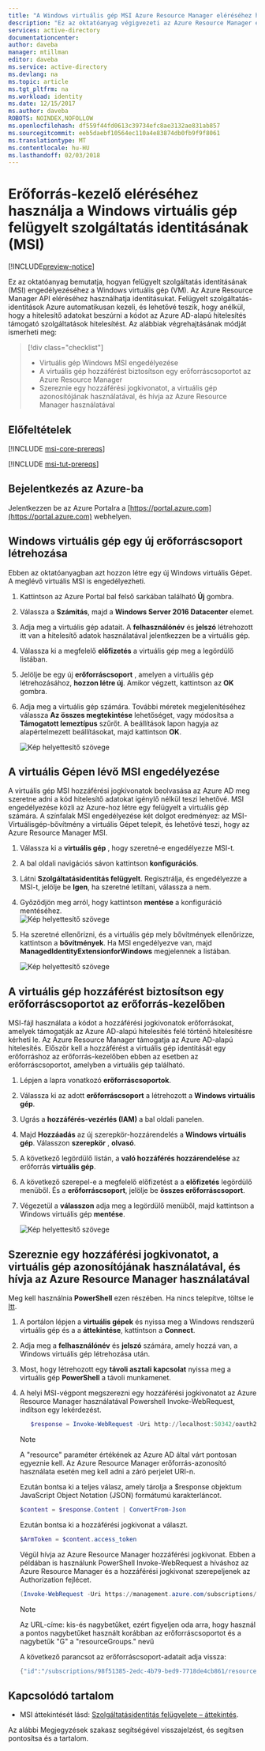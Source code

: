 ```yaml
---
title: "A Windows virtuális gép MSI Azure Resource Manager eléréséhez használja"
description: "Ez az oktatóanyag végigvezeti az Azure Resource Manager eléréséhez használt egy Windows virtuális gép felügyelt szolgáltatás identitás (MSI)."
services: active-directory
documentationcenter: 
author: daveba
manager: mtillman
editor: daveba
ms.service: active-directory
ms.devlang: na
ms.topic: article
ms.tgt_pltfrm: na
ms.workload: identity
ms.date: 12/15/2017
ms.author: daveba
ROBOTS: NOINDEX,NOFOLLOW
ms.openlocfilehash: df559f44fd0613c39734efc8ae3132ae831ab857
ms.sourcegitcommit: eeb5daebf10564ec110a4e83874db0fb9f9f8061
ms.translationtype: MT
ms.contentlocale: hu-HU
ms.lasthandoff: 02/03/2018
---
```

# <a name="use-a-windows-vm-managed-service-identity-msi-to-access-resource-manager"></a>Erőforrás-kezelő eléréséhez használja a Windows virtuális gép felügyelt szolgáltatás identitásának (MSI)

[!INCLUDE[preview-notice](~/includes/active-directory-msi-preview-notice-ua.md)]

Ez az oktatóanyag bemutatja, hogyan felügyelt szolgáltatás identitásának (MSI) engedélyezéséhez a Windows virtuális gép (VM). Az Azure Resource Manager API eléréséhez használhatja identitásukat. Felügyelt szolgáltatás-identitások Azure automatikusan kezeli, és lehetővé teszik, hogy anélkül, hogy a hitelesítő adatokat beszúrni a kódot az Azure AD-alapú hitelesítés támogató szolgáltatások hitelesítést. Az alábbiak végrehajtásának módját ismerheti meg:

> [!div class="checklist"]
> * Virtuális gép Windows MSI engedélyezése 
> * A virtuális gép hozzáférést biztosítson egy erőforráscsoportot az Azure Resource Manager 
> * Szereznie egy hozzáférési jogkivonatot, a virtuális gép azonosítójának használatával, és hívja az Azure Resource Manager használatával

## <a name="prerequisites"></a>Előfeltételek

[!INCLUDE [msi-core-prereqs](~/includes/active-directory-msi-core-prereqs-ua.md)]

[!INCLUDE [msi-tut-prereqs](~/includes/active-directory-msi-tut-prereqs.md)]

## <a name="sign-in-to-azure"></a>Bejelentkezés az Azure-ba
Jelentkezzen be az Azure Portalra a [https://portal.azure.com](https://portal.azure.com) webhelyen.

## <a name="create-a-windows-virtual-machine-in-a-new-resource-group"></a>Windows virtuális gép egy új erőforráscsoport létrehozása

Ebben az oktatóanyagban azt hozzon létre egy új Windows virtuális Gépet.  A meglévő virtuális MSI is engedélyezheti.

1.  Kattintson az Azure Portal bal felső sarkában található **Új** gombra.
2.  Válassza a **Számítás**, majd a **Windows Server 2016 Datacenter** elemet. 
3.  Adja meg a virtuális gép adatait. A **felhasználónév** és **jelszó** létrehozott itt van a hitelesítő adatok használatával jelentkezzen be a virtuális gép.
4.  Válassza ki a megfelelő **előfizetés** a virtuális gép meg a legördülő listában.
5.  Jelölje be egy új **erőforráscsoport** , amelyen a virtuális gép létrehozásához, **hozzon létre új**. Amikor végzett, kattintson az **OK** gombra.
6.  Adja meg a virtuális gép számára. További méretek megjelenítéséhez válassza **Az összes megtekintése** lehetőséget, vagy módosítsa a **Támogatott lemeztípus** szűrőt. A beállítások lapon hagyja az alapértelmezett beállításokat, majd kattintson **OK**.

    ![Kép helyettesítő szövege](~/articles/active-directory/media/msi-tutorial-windows-vm-access-arm/msi-windows-vm.png)

## <a name="enable-msi-on-your-vm"></a>A virtuális Gépen lévő MSI engedélyezése 

A virtuális gép MSI hozzáférési jogkivonatok beolvasása az Azure AD meg szeretne adni a kód hitelesítő adatokat igénylő nélkül teszi lehetővé. MSI engedélyezése közli az Azure-hoz létre egy felügyelt a virtuális gép számára. A színfalak MSI engedélyezése két dolgot eredményez: az MSI-Virtuálisgép-bővítmény a virtuális Gépet telepít, és lehetővé teszi, hogy az Azure Resource Manager MSI.

1.  Válassza ki a **virtuális gép** , hogy szeretné-e engedélyezze MSI-t.  
2.  A bal oldali navigációs sávon kattintson **konfigurációs**. 
3.  Látni **Szolgáltatásidentitás felügyelt**. Regisztrálja, és engedélyezze a MSI-t, jelölje be **Igen**, ha szeretné letiltani, válassza a nem. 
4.  Győződjön meg arról, hogy kattintson **mentése** a konfiguráció mentéséhez.  
    ![Kép helyettesítő szövege](~/articles/active-directory/media/msi-tutorial-linux-vm-access-arm/msi-linux-extension.png)

5. Ha szeretné ellenőrizni, és a virtuális gép mely bővítmények ellenőrizze, kattintson a **bővítmények**. Ha MSI engedélyezve van, majd **ManagedIdentityExtensionforWindows** megjelennek a listában.

    ![Kép helyettesítő szövege](~/articles/active-directory/media/msi-tutorial-windows-vm-access-arm/msi-windows-extension.png)

## <a name="grant-your-vm-access-to-a-resource-group-in-resource-manager"></a>A virtuális gép hozzáférést biztosítson egy erőforráscsoportot az erőforrás-kezelőben
MSI-fájl használata a kódot a hozzáférési jogkivonatok erőforrásokat, amelyek támogatják az Azure AD-alapú hitelesítés felé történő hitelesítésre kérheti le.  Az Azure Resource Manager támogatja az Azure AD-alapú hitelesítés.  Először kell a hozzáférést a virtuális gép identitását egy erőforráshoz az erőforrás-kezelőben ebben az esetben az erőforráscsoportot, amelyben a virtuális gép található.  

1.  Lépjen a lapra vonatkozó **erőforráscsoportok**. 
2.  Válassza ki az adott **erőforráscsoport** a létrehozott a **Windows virtuális gép**. 
3.  Ugrás a **hozzáférés-vezérlés (IAM)** a bal oldali panelen. 
4.  Majd **Hozzáadás** az új szerepkör-hozzárendelés a **Windows virtuális gép**.  Válasszon **szerepkör** , **olvasó**. 
5.  A következő legördülő listán, a **való hozzáférés hozzárendelése** az erőforrás **virtuális gép**. 
6.  A következő szerepel-e a megfelelő előfizetést a a **előfizetés** legördülő menüből. És a **erőforráscsoport**, jelölje be **összes erőforráscsoport**. 
7.  Végezetül a **válasszon** adja meg a legördülő menüből, majd kattintson a Windows virtuális gép **mentése**.

    ![Kép helyettesítő szövege](~/articles/active-directory/media/msi-tutorial-windows-vm-access-arm/msi-windows-permissions.png)

## <a name="get-an-access-token-using-the-vm-identity-and-use-it-to-call-azure-resource-manager"></a>Szereznie egy hozzáférési jogkivonatot, a virtuális gép azonosítójának használatával, és hívja az Azure Resource Manager használatával 

Meg kell használnia **PowerShell** ezen részében.  Ha nincs telepítve, töltse le [Itt](https://docs.microsoft.com/powershell/azure/overview?view=azurermps-4.3.1). 

1.  A portálon lépjen a **virtuális gépek** és nyissa meg a Windows rendszerű virtuális gép és a a **áttekintése**, kattintson a **Connect**. 
2.  Adja meg a **felhasználónév** és **jelszó** számára, amely hozzá van, a Windows virtuális gép létrehozása után. 
3.  Most, hogy létrehozott egy **távoli asztali kapcsolat** nyissa meg a virtuális gép **PowerShell** a távoli munkamenet. 
4.  A helyi MSI-végpont megszerezni egy hozzáférési jogkivonatot az Azure Resource Manager használatával Powershell Invoke-WebRequest, indítson egy lekérdezést.

    ```powershell
       $response = Invoke-WebRequest -Uri http://localhost:50342/oauth2/token -Method GET -Body @{resource="https://management.azure.com/"} -Headers @{Metadata="true"}
    ```
    
    > [!NOTE]
    > A "resource" paraméter értékének az Azure AD által várt pontosan egyeznie kell. Az Azure Resource Manager erőforrás-azonosító használata esetén meg kell adni a záró perjelet URI-n.
    
    Ezután bontsa ki a teljes válasz, amely tárolja a $response objektum JavaScript Object Notation (JSON) formátumú karakterláncot. 
    
    ```powershell
    $content = $response.Content | ConvertFrom-Json
    ```
    Ezután bontsa ki a hozzáférési jogkivonat a választ.
    
    ```powershell
    $ArmToken = $content.access_token
    ```
    
    Végül hívja az Azure Resource Manager hozzáférési jogkivonat. Ebben a példában is használunk PowerShell Invoke-WebRequest a híváshoz az Azure Resource Manager és a hozzáférési jogkivonat szerepeljenek az Authorization fejlécet.
    
    ```powershell
    (Invoke-WebRequest -Uri https://management.azure.com/subscriptions/<SUBSCRIPTION ID>/resourceGroups/<RESOURCE GROUP>?api-version=2016-06-01 -Method GET -ContentType "application/json" -Headers @{ Authorization ="Bearer $ArmToken"}).content
    ```
    > [!NOTE] 
    > Az URL-címe: kis-és nagybetűket, ezért figyeljen oda arra, hogy használ a pontos nagybetűket használt korábban az erőforráscsoportot és a nagybetűk "G" a "resourceGroups." nevű
        
    A következő parancsot az erőforráscsoport-adatait adja vissza:

    ```powershell
    {"id":"/subscriptions/98f51385-2edc-4b79-bed9-7718de4cb861/resourceGroups/DevTest","name":"DevTest","location":"westus","properties":{"provisioningState":"Succeeded"}}
    ```

## <a name="related-content"></a>Kapcsolódó tartalom

- MSI áttekintését lásd: [Szolgáltatásidentitás felügyelete – áttekintés](msi-overview.md).

Az alábbi Megjegyzések szakasz segítségével visszajelzést, és segítsen pontosítsa és a tartalom.

